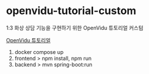 # openvidu-tutorial-custom
1:3 화상 상담 기능을 구현하기 위한 OpenVidu 튜토리얼 커스텀

[OpenVidu 튜토리얼](https://openvidu.io/latest/docs/tutorials/application-client/react/)

1. docker compose up
2. frontend > npm install, npm run
3. backend > mvn spring-boot:run
